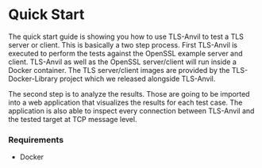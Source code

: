 
# Quick Start

The quick start guide is showing you how to use TLS-Anvil to test a TLS server or client. This is basically a two step process. First TLS-Anvil is executed to perform the tests against the OpenSSL example server and client. TLS-Anvil as well as the OpenSSL server/client will run inside a Docker container. The TLS server/client images are provided by the TLS-Docker-Library project which we released alongside TLS-Anvil.

The second step is to analyze the results. Those are going to be imported into a web application that visualizes the results for each test case. The application is also able to inspect every connection between TLS-Anvil and the tested target at TCP message level.

### Requirements
- Docker

